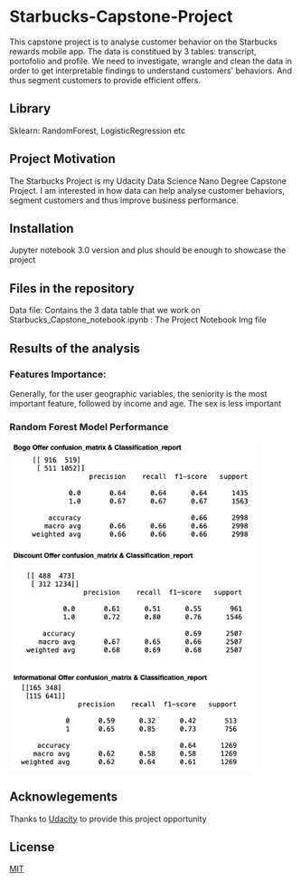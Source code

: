 # Starbucks-Capstone-Project

This capstone project is to analyse customer behavior on the Starbucks rewards mobile app. 
The data is constitued by 3 tables: transcript, portofolio and profile.
We need to investigate, wrangle and clean the data in order to get interpretable findings to understand customers' behaviors. And thus segment customers to provide efficient offers.  

## Library

Sklearn: RandomForest, LogisticRegression etc

## Project Motivation

The Starbucks Project is my Udacity Data Science Nano Degree Capstone Project. 
I am interested in how data can help analyse customer behaviors, segment customers and thus improve business performance. 


## Installation

Jupyter notebook 3.0 version and plus should be enough to showcase the project


## Files in the repository

Data file: Contains the 3 data table that we work on
Starbucks_Capstone_notebook.ipynb : The Project Notebook
Img file

## Results of the analysis

### Features Importance:
Generally, for the user geographic variables, the seniority is the most important feature, followed by income and age. The sex is less important

### Random Forest Model Performance
<p align="left">
  <img src="./img/Result.png " alt="Size Limit CLI" width="438">
</p>


## Acknowlegements
Thanks to [Udacity](https://www.udacity.com) to provide this project opportunity

## License
[MIT](https://choosealicense.com/licenses/mit/)